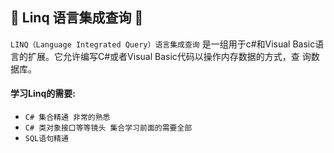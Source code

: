 <a id="top">:checkered_flag:</a> Linq 语言集成查询 :blue_heart:
---
`LINQ（Language Integrated Query）语言集成查询` 是一组用于c#和Visual Basic语言的扩展。它允许编写C#或者Visual Basic代码以操作内存数据的方式，查
询数据库。
#### 学习Linq的需要:
* `C# 集合精通 非常的熟悉`
* `C# 类对象接口等等镜头 集合学习前面的需要全部`
* `SQL语句精通`


